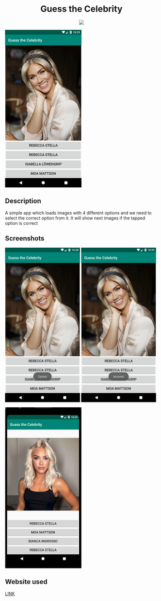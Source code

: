 <h1 align="center">Guess the Celebrity</h1>


<p align="center">
  
<img src="https://img.shields.io/badge/AndroidStudio-v4.0.1-brightgreen">

</p>

<img src="./images/1.png" width="50%" height="20%">

## Description
 A simple app which loads images with 4 different options and we need to select the correct option from it.
 It will show next images if the tapped option is correct

## Screenshots
 <img src="./images/2.png" width="49%" height="20%"> <img src="./images/3.png" width="49%" height="20%">

 <img src="./images/4.jpeg" width="50%" height="25%">

## Website used
[LINK](https://svenskainfluencers.nu/kandisar/)






